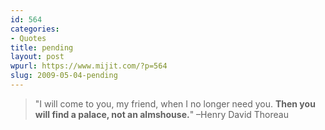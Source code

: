 ```yaml
---
id: 564
categories:
- Quotes
title: pending
layout: post
wpurl: https://www.mijit.com/?p=564
slug: 2009-05-04-pending
---
```

<blockquote>"I will come to you, my friend, when I no longer need you. <strong>Then you will find a palace, not an almshouse.</strong>"
–Henry David Thoreau</blockquote>
